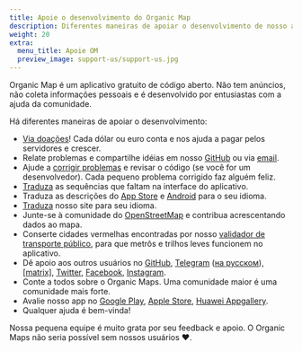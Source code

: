 ```yaml
---
title: Apoie o desenvolvimento do Organic Map
description: Diferentes maneiras de apoiar o desenvolvimento de nosso app gratuito
weight: 20
extra:
  menu_title: Apoie OM
  preview_image: support-us/support-us.jpg
---
```


Organic Map é um aplicativo gratuito de código aberto. Não tem anúncios, não coleta informações pessoais e é desenvolvido por entusiastas com a ajuda da comunidade.

Há diferentes maneiras de apoiar o desenvolvimento:

- [Via doações](@/donate/index.md)! Cada dólar ou euro conta e nos ajuda a pagar pelos servidores e crescer.
- Relate problemas e compartilhe idéias em nosso [GitHub](https://github.com/organicmaps/organicmaps/issues)
ou via [email](mailto:support@organicmaps.app).
- Ajude a [corrigir problemas](https://github.com/organicmaps/organicmaps/blob/master/docs/CONTRIBUTING.md)
e revisar o código (se você for um desenvolvedor). Cada pequeno problema corrigido faz alguém feliz.
- [Traduza](https://github.com/organicmaps/organicmaps/blob/master/docs/CONTRIBUTING.md#translations)
as sequências que faltam na interface do aplicativo.
- Traduza as descrições do [App Store](https://github.com/organicmaps/organicmaps/tree/master/iphone/metadata/en-US)
e [Android](https://github.com/organicmaps/organicmaps/tree/master/android/src/google/play/listings/en-US)
para o seu idioma.
- [Traduza](https://github.com/organicmaps/organicmaps.github.io) nosso site para seu idioma.
- Junte-se à comunidade do [OpenStreetMap](https://www.openstreetmap.org/about) e contribua acrescentando dados ao mapa.
- Conserte cidades vermelhas encontradas por nosso [validador de transporte público](https://cdn.organicmaps.app/subway/), para que metrôs e trilhos leves funcionem no aplicativo.
- Dê apoio aos outros usuários no [GitHub](https://github.com/organicmaps/organicmaps/issues),
[Telegram](https://t.me/OrganicMaps) ([на русском](https://t.me/OrganicMapsRu)),
[[matrix]](https://matrix.to/#/#organicmaps:matrix.org),
[Twitter](https://twitter.com/OrganicMapsApp), [Facebook](https://facebook.com/OrganicMaps),
[Instagram](https://instagram.com/OrganicMaps.app).
- Conte a todos sobre o Organic Maps. Uma comunidade maior é uma comunidade mais forte.
- Avalie nosso app no [Google Play](market://details?id=app.organicmaps),
[Apple Store](https://itunes.apple.com/app/id1567437057?action=write-review),
[Huawei Appgallery](appmarket://details?id=app.organicmaps).
- Qualquer ajuda é bem-vinda!

Nossa pequena equipe é muito grata por seu feedback e apoio. O Organic Maps não seria possível sem nossos usuários ❤️.
